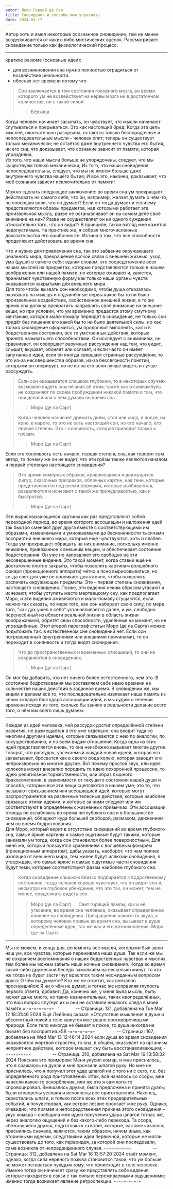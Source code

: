 ```yaml
---
autor: Леон Гервей де Сен
title: Сновидения и способы ими управлять
date: 2024-03-17
---
```

Автор хоть и имел некоторые осознанное сновидение, тем не менее воздерживается от каких-либо мистических оценок. Рассматривает сновидение только как физиологический процесс.

---
краткое резюме (основные идеи):
- для возникновения сна нужно полностью оградиться от воздействие реальности.
- обоснах нет времени потому что
>Сон заключается в том состоянии головного мозга, во время которого ум не воздействует на нервы мозга ни в достаточном количестве, ни с такой силой.
>>Бёрхава

Когда человек начинает засыпать, он чувствует, что мысли начинают спутываться и прерываться. Это как настоящий бред. Когда эта цепь мыслей, окончательно разорвана, остаются только беспорядочные и непоследовательные мысли – человек спит; теперь он существует только механически; не остаётся даже внутреннего чувства его бытия, ни его сна; что доказывает, что сознание зависит от памяти, которая упразднена.  
Из того, что наши мысли больше не упорядочены, следует, что мы существуем только механически; Из того, что наши сновидения непоследовательны, следует, что мы не имеем больше даже внутреннего чувства нашего бытия; И всё это, наконец, доказывает, что моё сознания зависит исключительно от памяти!

Можно сделать следующее заключение: во время сна ум прекращает действовать на самого себя, что он, например, желает думать о чём-то, не совершая воли, что он думает? Если он тогда думает и если ему представляются образы предметов, над которыми работает эта произвольная мысль, разве не останавливает он на самом деле своё внимание на них? Разве не осуществляет он ни одного суждения относительно того, что он видит? В принципе, такой взгляд мне кажется недопустимым. На практике же, я собрал многочисленные доказательства его ошибочности. Истина в том, что все способности продолжают действовать во время сна.

Что и нужно для привлечения сна, так это забвение окружающего реального мира, прекращение всякой связи с внешней жизнью, уход ума (души) в самого себя; одним словом, это сосредоточение всех наших мыслей на предметах, которые представляются только в нашем воображении или нашей памяти, но которые оживают и, кажется, принимают чувственную форму как только наши органы чувств оказываются закрытыми для внешнего мира.  
Для того чтобы вызвать сон необходимо, чтобы душа отказалась оказывать на мышцы и подчинённые нервы какое бы то ни было произвольное воздействие, свойственное внешней жизни, в то же время она должна прекратить направлять своё внимание на внешние вещи; но при условии, что ум временно предастся этому смутному мечтанию, которое мало-помалу перейдёт в сновидение, не только сон придёт без лишения его какой бы то ни было деятельной силы, но как только сновидение оформится, ум продолжит выполнять, как и в бодрственном состоянии, все те умственные действия, которые принято называть его способностями. Он исследует с вниманием, он сравнивает, он совершает разумные рассуждения над тем, что видит, слышит, вкушает, обоняет или осязает, и если часто он имеет запутанные идеи, если он иногда свершает странные рассуждения, то это из-за несовершенства образов, из-за бессвязности понятий, которыми он оперирует, но не из-за его воли лучше видеть и лучше рассуждать.

>Если сон оказывается слишком глубоким, то в некоторых случаях возможно видеть сны не зная об этом; также как и сомнамбулы не сохраняют по своём пробуждении никакой памяти о том, что они делали или о чём думали во время сна.
>>Моро (де ла Сарт)

>Когда человек начинает дремать днём, стоя или сидя, в лодке, на коне, в карете, то это не есть настоящий сон, но его начало, его первая степень. Это – сонливость, которая приводит только к грёзам.
>>Моро (де ла Сарт)

Если эта сонливость есть начало, первая степень сна, как говорит сам автор, то почему же он не видит, что эти грёзы также являются началом и первой степенью настоящего сновидения?

>Это время химерных образов, кривляющихся и движущихся фигур, сказочных призраков, облачных картин, как тени, которые представляются под всеми формами, которые разбиваются, разделяются и исчезают с такой же причудливостью, как и быстротой.
> > Моро (де ла Сарт)

Эти вырисовывающиеся картины как раз представляют собой переходной период, во время которого ассоциации и наложения идей так быстро сменяют друг друга вместе с соответствующими им образами, изменяемыми и умножаемыми до бесконечности тысячами восприятий внешнего мира, которые ещё чувствуются, хоть и слабее. Тогда ум прекращает обращать на них внимание, поскольку именно внимание, привязанное к внешним вещам, и обеспечивает состояние бодрствования. Он уже не направляет его свободно на эти несовершенные видения. Это такой момент, когда ставни ещё не достаточно плотно закрыты, чтобы позволить картинам волшебного фонаря (проекционного аппарата) чётко и ясно вырисовываться, но когда свет дня уже не проникает достаточно, чтобы позволить различать окружающие предметы. Это – первая степень сновидения, настоящего сновидения. Позже, эти видения неким образом угасают и исчезают, чтобы уступить место мертвецкому сну, как предполагает Моро, и эти видения оживляются и мало-помалу сгущаются, если можно так сказать, по мере того, как сон набирает свою силу, по мере того, "как дух ушел в себя" устанавливается далее, и ум, свободно перенесённый из области реальной жизни в область жизни воображаемой, обретёт свои способности, удалённые на момент, но не упразднённые. Этот второй параграф статьи Моро (де ла Сарта) можно подытожить так: в естественном сне сновидений нет. Если сон потревоженный (внутренними или внешними причинами), то он переходит в сонливость и тогда видят сновидения.

>Что до пространственных и временных отношений, то они не сохраняются в сновидениях.
> > Моро (де ла Сарт)

Он мог бы добавить, что нет ничего более естественного, чем это. В состоянии бодрствования мы составляем себе идею времени на количестве наших действий в заданное время. В сновидении же, мы видим и делаем всё то, что последовательно извлекает наша память из своих складов благодаря ассоциации идей, и мы судим о течении времени исходя из того, сколько бы заняло в реальности делание всего того, о чём мы всего лишь думаем.

---

Каждая из идей человека, чей рассудок достиг определённой степени развития, не размещается в его уме отдельно; она входит туда со многими другими идеями, которые связываются с нею по аналогии, по сосуществованию, и по всем видам отношений. Когда одна из этих идей представляется вновь, то она неизбежно вызывает многие другие. Говорят, что рассудок, увлекаемый каждой новой идеей, которая его захватывает, бросается как в своего рода колею, которая заводит его непроизвольно во многие другие. Вот почему простой звук, или идея колокола может внезапно породить то идею похоронной процессии, то идею религиозной торжественности, или образ пышного бракосочетания, в зависимости от текущего состояния нашей души и способа, которым все эти вещи сцепляются в нашем уме; это то, что называют связыванием или ассоциацией идей, которые могут распространяется на различные телесные действия, которые наиболее связаны с этими идеями, и которые за ними следуют или им соответствуют в определённых жизненных привычках. Эти ассоциации, отнюдь не ослабляясь во время неглубокого сна и в большинстве сновидений, обладают куда большей свободой, размахом, движением, чем во время бодрствования.  
Для Моро, который верит в отсутствие сновидений во время глубокого сна, самые яркие картины и самые ощутимые будут такими, которые занимали ум тогда, когда сон становился более поверхностным. Для меня же, который пользуется сравнением с волшебным фонарём (проекционным аппаратом), дабы указать, наоборот, что чем полнее изоляция от внешнего мира, тем живее будут иллюзии сновидения, я утверждаю, что самые яркие и самые ощутимые части сновидения будут теми, которые соответствуют фазам наиболее глубокого сна.

>Когда сновидение слишком близко подбирается к бодрственному состоянию, тогда человек хорошо чувствует, что он видит сон и, несмотря на глубокое убеждение, что это так, он может, тем не менее, продолжать видеть сон.
>> Моро (де ла Сарт)
　
>Свет горящей лампы, как и её угасание, во время сна человека, оказывает определённое влияние на сновидения. Прекращение какого-то звука, к которому человек привык во время сна, вызывает в душе определённые идеи, так же как и его возникновение.
> > Моро (де ла Сарт)
　
---

Мы не можем, к концу дня, вспомнить все мысли, которыми был занят наш ум, все чувства, которые переживала наша душа. Так если же мы не сохраняем воспоминания о наших бодрственных чувствах и мыслях, тем более мы можем забыть наши ночные сновидения. Когда во время какой-либо дружеской беседы замолкаем на несколько минут, то кто же тогда не будет застигнут врасплох таким неожиданным вопросом друга: О чём вы думаете? Кто же не ответит, как внезапно проснувшийся: Я ни о чём не думал, и тотчас же исправляя глупость первого ответа, добавит: Да, конечно же, у меня была мысль, быть может даже много, но таких незначительных, таких неопределённых, что ваш вопрос спугнул их и они не оставили никакого следа в моей памяти.»
-=-=-=-=-=-
　
　
　　-- Страница: 131, добавлена на Tue Mar 12 18:31:46 2024
Ещё Лейбниц сказал: «Отсутствие мышления в душе и абсолютный покой в теле кажутся мне равно противоречивыми природе. Если тело никогда не бывает в покое, то душа никогда не бывает без восприятия.»58
-=-=-=-=-=-
　
　
　　-- Страница: 167, добавлена на Wed Mar 13 12:46:14 2024
если душа во время сновидения оказывается жертвой страстей, то она, в общем, оказывает на организм неприятное действие, которое мешает сну быть восстанавливающим;
-=-=-=-=-=-
　
　
　　-- Страница: 310, добавлена на Sat Mar 16 13:58:32 2024
Поясним это примером: Меня укусил комар, и мне приснилось, что я сражаюсь на дуэли и мне пронзили шпагой руку. Но мне не приснилось, что я получил этот удар шпагой ни с того ни с сего, т.е. без определённого рода приготовлений. Итак, всё началось со ссоры; мне нанесли какое-то оскорбление, или же это я сам кого-то спровоцировал. Вмешались друзья; была предложена и принята дуэль; были оговорены условия и исполнены все приготовления. Наконец, скрестились шпаги, и только после всех этих предварительных событий, я почувствовал, как острое лезвие пронзает мне руку. Однако, очевидно, что прямая и непосредственная причина этого сновидения – укус комара – сообщила мне идею получения удара шпагой тотчас же, через аналогию ощущений и без какого-либо перехода. Та ссора, сбежавшиеся друзья, подготовка к схватке, которые, как мне казалось, приснились сначала, являются, таким образом, ничем иным, как вторичными идеями, следствиями идеи первичной, которые не могли существовать до того, как первоидея, за которой они последовали, сама возникла от непредвиденного случая.
-=-=-=-=-=-
　
　
　　-- Страница: 312, добавлена на Sat Mar 16 13:57:20 2024
стаёт момент, однако, когда сила нервного позыва становится такой, что ум больше не может оставаться чуждым тому, что происходит в теле человека. Именно тогда он начинает сразу же представлять себе видения, которые находятся в связи с так сильно переживаемыми ощущениями; именно тогда возникает явление ретроспекции.
-=-=-=-=-=-

